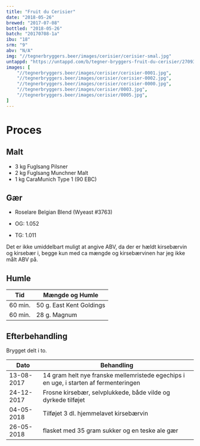 ```yaml
---
title: "Fruit du Cerisier"
date: "2018-05-26"
brewed: "2017-07-08"
bottled: "2018-05-26"
batch: "20170708-1a"
ibu: "18"
srm: "9"
abv: "N/A"
img: "//tegnerbryggers.beer/images/cerisier/cerisier-smal.jpg"
untappd: "https://untappd.com/b/tegner-bryggers-fruit-du-cerisier/2709357"
images: [
    "//tegnerbryggers.beer/images/cerisier/cerisier-0001.jpg",
    "//tegnerbryggers.beer/images/cerisier/cerisier-0002.jpg",
    "//tegnerbryggers.beer/images/cerisier/cerisier-0000.jpg",
    "//tegnerbryggers.beer/images/cerisier/0003.jpg",
    "//tegnerbryggers.beer/images/cerisier/0005.jpg",
]
---
```


# Proces

## Malt

* 3 kg Fuglsang Pilsner
* 2 kg Fuglsang Munchner Malt
* 1 kg CaraMunich Type 1 (90 EBC)

## Gær

* Roselare Belgian Blend (Wyeast #3763)

* OG: 1.052
* TG: 1.011

Det er ikke umiddelbart muligt at angive ABV,
da der er hældt kirsebærvin og kirsebær i,
begge kun med ca mængde og kirsebærvinen har jeg ikke målt ABV på.

## Humle

| Tid     | Mængde og Humle          |
| ------- | ------------------------ |
| 60 min. | 50 g. East Kent Goldings |
| 60 min. | 28 g. Magnum             |

## Efterbehandling

Brygget delt i to.

| Dato       | Behandling               |
| ---------- | ------------------------ |
| 13-08-2017 | 14 gram helt nye franske mellemristede egechips i en uge, i starten af fermenteringen |
| 24-12-2017 | Frosne kirsebær, selvplukkede, både vilde og dyrkede tilføjet |
| 04-05-2018 | Tilføjet 3 dl. hjemmelavet kirsebærvin |
| 26-05-2018 | flasket med 35 gram sukker og en teske ale gær |
